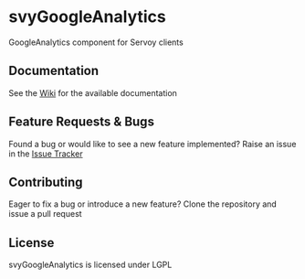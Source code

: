 svyGoogleAnalytics
=============

GoogleAnalytics component for Servoy clients


Documentation
-------------
See the [Wiki](https://github.com/Servoy/svyGoogleAnalytics/wiki) for the available documentation


Feature Requests & Bugs
-----------------------
Found a bug or would like to see a new feature implemented? Raise an issue in the [Issue Tracker](https://github.com/Servoy/svyGoogleAnalytics/issues)


Contributing
-------------
Eager to fix a bug or introduce a new feature? Clone the repository and issue a pull request


License
-------
svyGoogleAnalytics is licensed under LGPL
